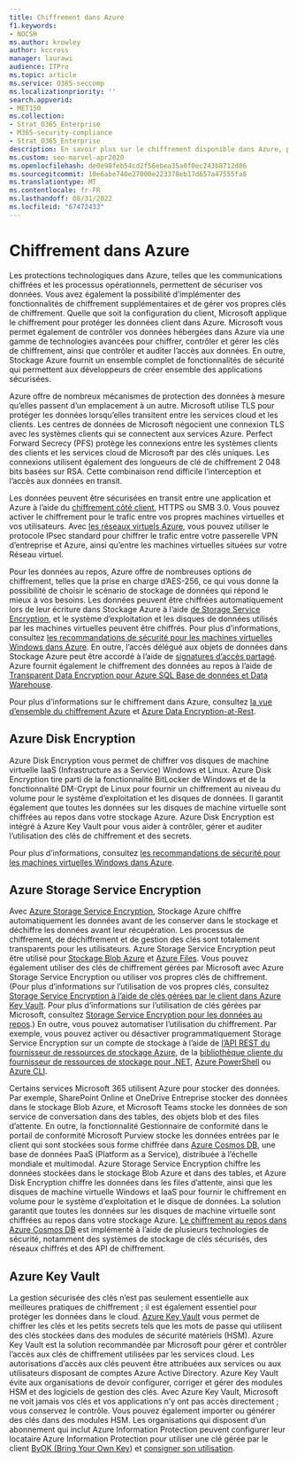 ```yaml
---
title: Chiffrement dans Azure
f1.keywords:
- NOCSH
ms.author: krowley
author: kccross
manager: laurawi
audience: ITPro
ms.topic: article
ms.service: O365-seccomp
ms.localizationpriority: ''
search.appverid:
- MET150
ms.collection:
- Strat_O365_Enterprise
- M365-security-compliance
- Strat_O365_Enterprise
description: En savoir plus sur le chiffrement disponible dans Azure, par exemple Azure Disk Encryption
ms.custom: seo-marvel-apr2020
ms.openlocfilehash: de0e98feb54cd2f56ebea35a0f0ec243b8712d86
ms.sourcegitcommit: 10e6abe740e27000e223378eb17d657a47555fa8
ms.translationtype: MT
ms.contentlocale: fr-FR
ms.lasthandoff: 08/31/2022
ms.locfileid: "67472433"
---
```

# <a name="encryption-in-azure"></a>Chiffrement dans Azure

Les protections technologiques dans Azure, telles que les communications chiffrées et les processus opérationnels, permettent de sécuriser vos données. Vous avez également la possibilité d’implémenter des fonctionnalités de chiffrement supplémentaires et de gérer vos propres clés de chiffrement. Quelle que soit la configuration du client, Microsoft applique le chiffrement pour protéger les données client dans Azure. Microsoft vous permet également de contrôler vos données hébergées dans Azure via une gamme de technologies avancées pour chiffrer, contrôler et gérer les clés de chiffrement, ainsi que contrôler et auditer l’accès aux données. En outre, Stockage Azure fournit un ensemble complet de fonctionnalités de sécurité qui permettent aux développeurs de créer ensemble des applications sécurisées.

Azure offre de nombreux mécanismes de protection des données à mesure qu’elles passent d’un emplacement à un autre. Microsoft utilise TLS pour protéger les données lorsqu’elles transitent entre les services cloud et les clients. Les centres de données de Microsoft négocient une connexion TLS avec les systèmes clients qui se connectent aux services Azure. Perfect Forward Secrecy (PFS) protège les connexions entre les systèmes clients des clients et les services cloud de Microsoft par des clés uniques. Les connexions utilisent également des longueurs de clé de chiffrement 2 048 bits basées sur RSA. Cette combinaison rend difficile l’interception et l’accès aux données en transit.

Les données peuvent être sécurisées en transit entre une application et Azure à l’aide du [chiffrement côté client](/azure/storage/storage-client-side-encryption), HTTPS ou SMB 3.0. Vous pouvez activer le chiffrement pour le trafic entre vos propres machines virtuelles et vos utilisateurs. Avec [les réseaux virtuels Azure](https://azure.microsoft.com/services/virtual-network/), vous pouvez utiliser le protocole IPsec standard pour chiffrer le trafic entre votre passerelle VPN d’entreprise et Azure, ainsi qu’entre les machines virtuelles situées sur votre Réseau virtuel.

Pour les données au repos, Azure offre de nombreuses options de chiffrement, telles que la prise en charge d’AES-256, ce qui vous donne la possibilité de choisir le scénario de stockage de données qui répond le mieux à vos besoins. Les données peuvent être chiffrées automatiquement lors de leur écriture dans Stockage Azure à l’aide [de Storage Service Encryption](/azure/storage/storage-service-encryption), et le système d’exploitation et les disques de données utilisés par les machines virtuelles peuvent être chiffrés. Pour plus d’informations, consultez [les recommandations de sécurité pour les machines virtuelles Windows dans Azure](/azure/virtual-machines/security-recommendations). En outre, l’accès délégué aux objets de données dans Stockage Azure peut être accordé à l’aide de [signatures d’accès partagé](/azure/storage/storage-dotnet-shared-access-signature-part-1). Azure fournit également le chiffrement des données au repos à l’aide de [Transparent Data Encryption pour Azure SQL Base de données et Data Warehouse](/sql/relational-databases/security/encryption/transparent-data-encryption-azure-sql).

Pour plus d’informations sur le chiffrement dans Azure, consultez [la vue d’ensemble du chiffrement Azure](/azure/security/security-azure-encryption-overview) et [Azure Data Encryption-at-Rest](/azure/security/azure-security-encryption-atrest).

## <a name="azure-disk-encryption"></a>Azure Disk Encryption

Azure Disk Encryption vous permet de chiffrer vos disques de machine virtuelle IaaS (Infrastructure as a Service) Windows et Linux. Azure Disk Encryption tire parti de la fonctionnalité BitLocker de Windows et de la fonctionnalité DM-Crypt de Linux pour fournir un chiffrement au niveau du volume pour le système d’exploitation et les disques de données. Il garantit également que toutes les données sur les disques de machine virtuelle sont chiffrées au repos dans votre stockage Azure. Azure Disk Encryption est intégré à Azure Key Vault pour vous aider à contrôler, gérer et auditer l’utilisation des clés de chiffrement et des secrets.

Pour plus d’informations, consultez [les recommandations de sécurité pour les machines virtuelles Windows dans Azure](/azure/virtual-machines/windows/security-recommendations).

## <a name="azure-storage-service-encryption"></a>Azure Storage Service Encryption

Avec [Azure Storage Service Encryption](/azure/storage/storage-service-encryption), Stockage Azure chiffre automatiquement les données avant de les conserver dans le stockage et déchiffre les données avant leur récupération. Les processus de chiffrement, de déchiffrement et de gestion des clés sont totalement transparents pour les utilisateurs. Azure Storage Service Encryption peut être utilisé pour [Stockage Blob Azure](https://azure.microsoft.com/services/storage/blobs/) et [Azure Files](https://azure.microsoft.com/services/storage/files/). Vous pouvez également utiliser des clés de chiffrement gérées par Microsoft avec Azure Storage Service Encryption ou utiliser vos propres clés de chiffrement. (Pour plus d’informations sur l’utilisation de vos propres clés, consultez [Storage Service Encryption à l’aide de clés gérées par le client dans Azure Key Vault](/azure/storage/common/storage-service-encryption-customer-managed-keys). Pour plus d’informations sur l’utilisation de clés gérées par Microsoft, consultez [Storage Service Encryption pour les données au repos](/azure/storage/storage-service-encryption).) En outre, vous pouvez automatiser l’utilisation du chiffrement. Par exemple, vous pouvez activer ou désactiver programmatiquement Storage Service Encryption sur un compte de stockage à l’aide de [l’API REST du fournisseur de ressources de stockage Azure](/rest/api/storagerp/), de la [bibliothèque cliente du fournisseur de ressources de stockage pour .NET](/dotnet/api/overview/azure/storage), [Azure PowerShell](/powershell/azureps-cmdlets-docs) ou [Azure CLI](/azure/storage/storage-azure-cli).

Certains services Microsoft 365 utilisent Azure pour stocker des données. Par exemple, SharePoint Online et OneDrive Entreprise stocker des données dans le stockage Blob Azure, et Microsoft Teams stocke les données de son service de conversation dans des tables, des objets blob et des files d’attente. En outre, la fonctionnalité Gestionnaire de conformité dans le portail de conformité Microsoft Purview stocke les données entrées par le client qui sont stockées sous forme chiffrée dans [Azure Cosmos DB](/azure/cosmos-db/database-encryption-at-rest), une base de données PaaS (Platform as a Service), distribuée à l’échelle mondiale et multimodal. Azure Storage Service Encryption chiffre les données stockées dans le stockage Blob Azure et dans des tables, et Azure Disk Encryption chiffre les données dans les files d’attente, ainsi que les disques de machine virtuelle Windows et IaaS pour fournir le chiffrement en volume pour le système d’exploitation et le disque de données. La solution garantit que toutes les données sur les disques de machine virtuelle sont chiffrées au repos dans votre stockage Azure. [Le chiffrement au repos dans Azure Cosmos DB](/azure/cosmos-db/database-encryption-at-rest) est implémenté à l’aide de plusieurs technologies de sécurité, notamment des systèmes de stockage de clés sécurisés, des réseaux chiffrés et des API de chiffrement.

## <a name="azure-key-vault"></a>Azure Key Vault

La gestion sécurisée des clés n’est pas seulement essentielle aux meilleures pratiques de chiffrement ; il est également essentiel pour protéger les données dans le cloud. [Azure Key Vault](/azure/key-vault/key-vault-whatis) vous permet de chiffrer les clés et les petits secrets tels que les mots de passe qui utilisent des clés stockées dans des modules de sécurité matériels (HSM). Azure Key Vault est la solution recommandée par Microsoft pour gérer et contrôler l’accès aux clés de chiffrement utilisées par les services cloud. Les autorisations d’accès aux clés peuvent être attribuées aux services ou aux utilisateurs disposant de comptes Azure Active Directory. Azure Key Vault évite aux organisations de devoir configurer, corriger et gérer des modules HSM et des logiciels de gestion des clés. Avec Azure Key Vault, Microsoft ne voit jamais vos clés et vos applications n’y ont pas accès directement ; vous conservez le contrôle. Vous pouvez également importer ou générer des clés dans des modules HSM. Les organisations qui disposent d’un abonnement qui inclut Azure Information Protection peuvent configurer leur locataire Azure Information Protection pour utiliser une clé gérée par le client [ByOK (Bring Your Own Key](/information-protection/plan-design/byok-price-restrictions)) et [consigner son utilisation](/information-protection/deploy-use/log-analyze-usage).
